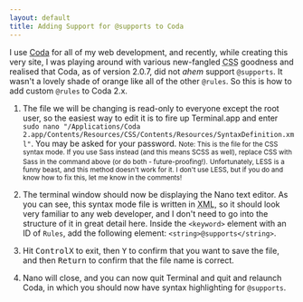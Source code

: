 ```yaml
---
layout: default
title: Adding Support for @supports to Coda
---
```

I use [Coda](http://panic.com/coda) for all of my web development, and recently, while creating this very site, I was playing around with various new-fangled <abbr title="Cascading StyleSheets">CSS</abbr> goodness and realised that Coda, as of version 2.0.7, did not _ahem_ support `@supports`. It wasn't a lovely shade of orange like all of the other `@rules`. So this is how to add custom `@rules` to Coda 2.x.

1. The file we will be changing is read-only to everyone except the root user, so the easiest way to edit it is to fire up Terminal.app and enter `sudo nano "/Applications/Coda 2.app/Contents/Resources/CSS/Contents/Resources/SyntaxDefinition.xml"`. You may be asked for your password.
<small>Note: This is the file for the CSS syntax mode. If you use Sass instead (and this means SCSS as well), replace CSS with Sass in the command above (or do both - future-proofing!).</small>
<small>Unfortunately, LESS is a funny beast, and this method doesn't work for it. I don't use LESS, but if you do and know how to fix this, let me know in the comments!</small>

2. The terminal window should now be displaying the Nano text editor. As you can see, this syntax mode file is written in <abbr title="eXtensible Markup Language">XML</abbr>, so it should look very familiar to any web developer, and I don't need to go into the structure of it in great detail here. Inside the `<keyword>` element with an ID of `Rules`, add the following element: `<string>@supports</string>`.

3. Hit <kbd>Control</kbd><kbd>X</kbd> to exit, then <kbd>Y</kbd> to confirm that you want to save the file, and then <kbd>Return</kbd> to confirm that the file name is correct.

4. Nano will close, and you can now quit Terminal and quit and relaunch Coda, in which you should now have syntax highlighting for `@supports`.
